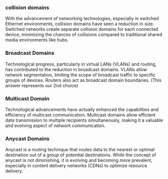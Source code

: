 ### collision domains
With the advancement of networking technologies, especially in switched Ethernet environments, collision domains have seen a reduction in size. Switched networks create separate collision domains for each connected device, minimizing the chances of collisions compared to traditional shared media environments like hubs.

### Broadcast Domains
Technological progress, particularly in virtual LANs (VLANs) and routing, has contributed to the reduction in broadcast domains. VLANs allow network segmentation, limiting the scope of broadcast traffic to specific groups of devices. Routers also act as broadcast domain boundaries. (This answer represents our 2nd choice)

### Multicast Domain
Technological advancements have actually enhanced the capabilities and efficiency of multicast communication. Multicast domains allow efficient data transmission to multiple recipients simultaneously, making it a valuable and evolving aspect of network communication.

### Anycast Domains
Anycast is a routing technique that routes data to the nearest or optimal destination out of a group of potential destinations. While the concept of anycast is not diminishing, it is evolving and becoming more prevalent, especially in content delivery networks (CDNs) to optimize resource delivery.
